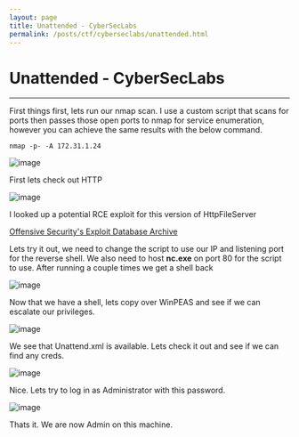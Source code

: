 ```yaml
---
layout: page
title: Unattended - CyberSecLabs
permalink: /posts/ctf/cyberseclabs/unattended.html
---
```


# Unattended - CyberSecLabs
----


First things first, lets run our nmap scan.  I use a custom script that scans for ports then passes those open ports to nmap for service enumeration, however you can achieve the same results with the below command.

`nmap -p- -A 172.31.1.24`

![image](https://user-images.githubusercontent.com/50459517/109046363-45061600-769a-11eb-8b40-c316c61ef07e.png)

First lets check out HTTP

![image](https://user-images.githubusercontent.com/50459517/109046400-4d5e5100-769a-11eb-9129-6c397a3ca493.png)

I looked up a potential RCE exploit for this version of HttpFileServer

[Offensive Security's Exploit Database Archive](https://www.exploit-db.com/exploits/39161)

Lets try it out, we need to change the script to use our IP and listening port for the reverse shell.  We also need to host **nc.exe** on port 80 for the script to use. After running a couple times we get a shell back

![image](https://user-images.githubusercontent.com/50459517/109046421-564f2280-769a-11eb-9e8d-90dd9b8ea431.png)

Now that we have a shell, lets copy over WinPEAS and see if we can escalate our privileges.

![image](https://user-images.githubusercontent.com/50459517/109046449-5f3ff400-769a-11eb-8289-a579725bbb67.png)

We see that Unattend.xml is available.  Lets check it out and see if we can find any creds.

![image](https://user-images.githubusercontent.com/50459517/109046485-68c95c00-769a-11eb-8bf3-8becd730d9c7.png)

Nice.  Lets try to log in as Administrator with this password.

![image](https://user-images.githubusercontent.com/50459517/109046516-71219700-769a-11eb-9660-89ed25e03e02.png)

Thats it.  We are now Admin on this machine.
